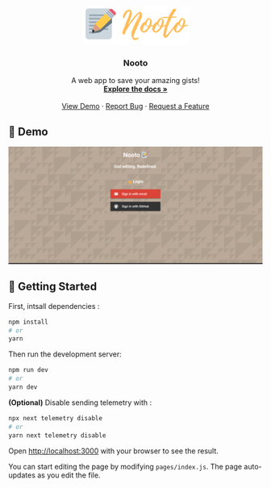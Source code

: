 <p align="center">
  <a href="https://github.com/kevinadhiguna/nooto">
    <img src="https://raw.githubusercontent.com/kevinadhiguna/nooto/master/assets/nooto.png" alt="Nooto logo">
  </a>

  <h3 align="center">Nooto</h3>

  <p align="center">
    A web app to save your amazing gists!
    <br />
    <a href="https://github.com/kevinadhiguna/nooto#getting-started"><strong>Explore the docs »</strong></a>
    <br />
    <br />
    <a href="https://github.com/kevinadhiguna/nooto#-demo">View Demo</a>
    ·
    <a href="https://github.com/kevinadhiguna/nooto/issues">Report Bug</a>
    ·
    <a href="https://github.com/kevinadhiguna/nooto/issues">Request a Feature</a>
  </p>
</p>

## 🌟 Demo
<kbd>
  <img src="https://raw.githubusercontent.com/kevinadhiguna/nooto/master/assets/nooto.gif" />
</kbd>

## 🌈 Getting Started

First, intsall dependencies :
```bash
npm install
# or
yarn
```

Then run the development server:

```bash
npm run dev
# or
yarn dev
```

<b>(Optional)</b> Disable sending telemetry with :
```bash
npx next telemetry disable
# or
yarn next telemetry disable
```

Open [http://localhost:3000](http://localhost:3000) with your browser to see the result.

You can start editing the page by modifying `pages/index.js`. The page auto-updates as you edit the file.
